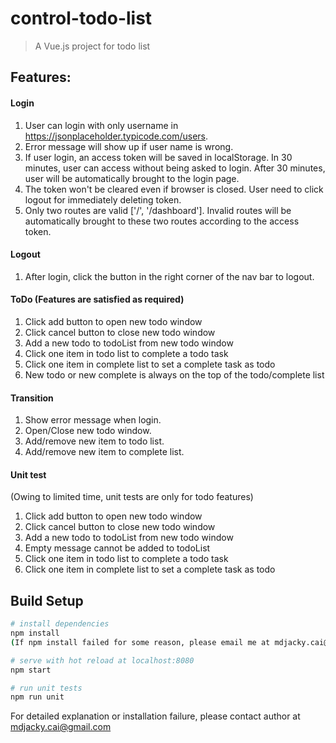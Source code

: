 # control-todo-list

> A Vue.js project for todo list

## Features:
#### Login
1. User can login with only username in https://jsonplaceholder.typicode.com/users.
2. Error message will show up if user name is wrong.
3. If user login, an access token will be saved in localStorage. In 30 minutes, user can access
without being asked to login. After 30 minutes, user will be automatically brought to the login
page.
4. The token won't be cleared even if browser is closed. User need to click logout for immediately
deleting token.
5. Only two routes are valid ['/', '/dashboard']. Invalid routes will be automatically brought to
these two routes according to the access token.

#### Logout
1. After login, click the button in the right corner of the nav bar to logout.

#### ToDo (Features are satisfied as required)
1. Click add button to open new todo window
2. Click cancel button to close new todo window
3. Add a new todo to todoList from new todo window
4. Click one item in todo list to complete a todo task
5. Click one item in complete list to set a complete task as todo
6. New todo or new complete is always on the top of the todo/complete list

#### Transition
1. Show error message when login.
2. Open/Close new todo window.
3. Add/remove new item to todo list.
4. Add/remove new item to complete list.

#### Unit test
(Owing to limited time, unit tests are only for todo features)
1. Click add button to open new todo window
2. Click cancel button to close new todo window
3. Add a new todo to todoList from new todo window
4. Empty message cannot be added to todoList
5. Click one item in todo list to complete a todo task
6. Click one item in complete list to set a complete task as todo


## Build Setup

``` bash
# install dependencies
npm install 
(If npm install failed for some reason, please email me at mdjacky.cai@gmail.com. I will send you a .tar file which includes the node_module folder)

# serve with hot reload at localhost:8080
npm start

# run unit tests
npm run unit
```

For detailed explanation or installation failure, please contact author at mdjacky.cai@gmail.com
